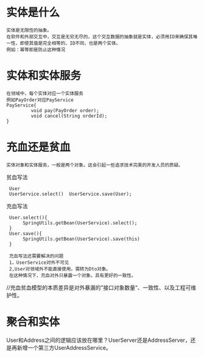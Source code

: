 # 实体是什么

    实体是无限性的抽象。
    在软件和外部交互中，交互是无穷无尽的，这个交互数据的抽象就是实体，必须用ID来确保其唯一性，即使其值是完全相等的，ID不同，也是两个实体。
    例如：幂等即是防止这种情况

# 实体和实体服务

    在领域中，每个实体对应一个实体服务
    例如PayOrder对应PayService
    PayService{
             void pay(PayOrder order);
             void cancel(String orderId);
    }

# 充血还是贫血
    
    实体对象和实体服务，一般是两个对象。这会引起一些追求技术完美的开发人员的质疑。

    
贫血写法

     User
     UserService.select()  UserService.save(User);
    
充血写法

     User.select(){
          SpringUtils.getBean(UserService).select();
     }
     User.save(){
          SpringUtils.getBean(UserService).save(this)
     }

     充血写法还需要解决的问题
     1，UserService对外不可见
     2,User对领域外不能直接使用，需转为Dto对象。
     在这种情况下，充血对外只暴露一个对象。具有更好的一致性。

//充血贫血模型的本质差异是对外暴漏的”接口对象数量“、一致性、以及工程可维护性。

    

# 聚合和实体

User和Address之间的逻辑应该放在哪里？UserServer还是AddressServer，还是再新增一个第三方UserAddressService。

